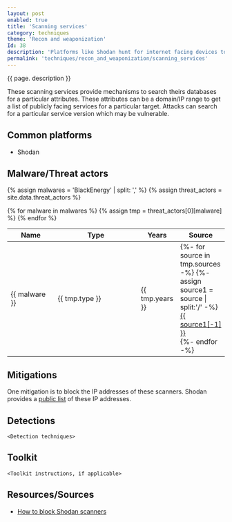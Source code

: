 ```yaml
---
layout: post
enabled: true
title: 'Scanning services'
category: techniques
theme: 'Recon and weaponization'
Id: 38
description: 'Platforms like Shodan hunt for internet facing devices to perform scanning and enumeration.'
permalink: 'techniques/recon_and_weaponization/scanning_services'
---
```

{{ page. description }}

These scanning services provide mechanisms to search theirs databases for a particular attributes. These attributes can be a domain/IP range to get a list of publicly facing services for a particular target. Attacks can search for a particular service version which may be vulnerable.

## Common platforms

* Shodan

## Malware/Threat actors

<!-- Threat actors table -->
{% assign malwares = 'BlackEnergy' | split: ',' %}
{% assign threat_actors = site.data.threat_actors %}

<div class="threat-actor-table">
<table>
    <colgroup>
        <col width="30%" />
        <col width="70%" />
    </colgroup>
    <thead>
        <tr class="header">
            <th>Name</th>
            <th>Type</th>
            <th>Years</th>
            <th>Source</th>
        </tr>
    </thead>
    <tbody>
        {% for malware in malwares %}
        <tr>
        {% assign tmp = threat_actors[0][malware] %}
            <td markdown="span">{{ malware }}</td>
            <td markdown="span">{{ tmp.type }}</td>
            <td markdown="span">{{ tmp.years }}</td>
            <td markdown="span">
                {%- for source in tmp.sources -%}
                    {%- assign source1 = source | split:'/' -%}
                    <a href="{{ source }}">{{ source1[-1] }}</a><br>
                {%- endfor -%}
            </td>
        </tr>
        {% endfor %}
    </tbody>
</table>
</div>

## Mitigations

One mitigation is to block the IP addresses of these scanners. Shodan provides a [public list](https://wiki.ipfire.org/configuration/firewall/blockshodan) of these IP addresses.

## Detections

`<Detection techniques>`

## Toolkit

`<Toolkit instructions, if applicable>`

## Resources/Sources

* [How to block Shodan scanners](https://wiki.ipfire.org/configuration/firewall/blockshodan)
